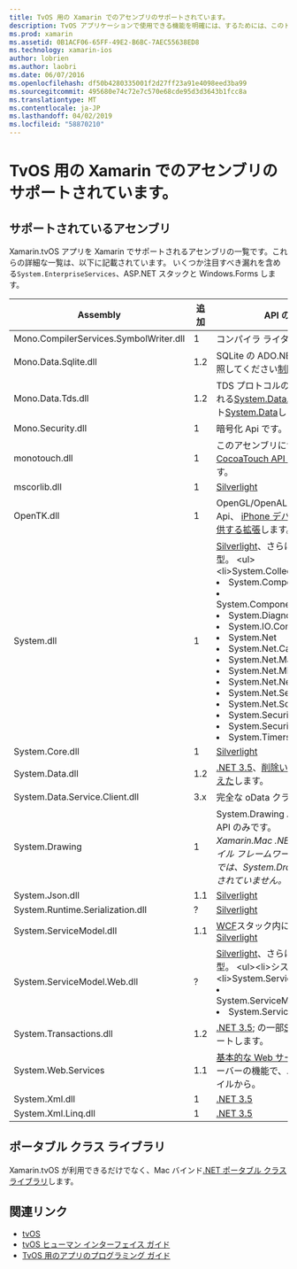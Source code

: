 ```yaml
---
title: TvOS 用の Xamarin でのアセンブリのサポートされています。
description: TvOS アプリケーションで使用できる機能を明確には、するためには、このドキュメントは、Xamarin で tvOS 開発のサポートされるアセンブリの一覧を提供します。
ms.prod: xamarin
ms.assetid: 0B1ACF06-65FF-49E2-B6BC-7AEC55638ED8
ms.technology: xamarin-ios
author: lobrien
ms.author: laobri
ms.date: 06/07/2016
ms.openlocfilehash: df50b4280335001f2d27ff23a91e4098eed3ba99
ms.sourcegitcommit: 495680e74c72e7c570e68cde95d3d3643b1fcc8a
ms.translationtype: MT
ms.contentlocale: ja-JP
ms.lasthandoff: 04/02/2019
ms.locfileid: "58870210"
---
```

# <a name="assemblies-supported-by-xamarin-for-tvos"></a>TvOS 用の Xamarin でのアセンブリのサポートされています。

## <a name="supported-assemblies"></a>サポートされているアセンブリ

Xamarin.tvOS アプリを Xamarin でサポートされるアセンブリの一覧です。これらの詳細な一覧は、以下に記載されています。  いくつか注目すべき漏れを含める`System.EnterpriseServices`、ASP.NET スタックと Windows.Forms します。

|Assembly|追加|API の互換性|
|---|---|---|
|Mono.CompilerServices.SymbolWriter.dll|1|コンパイラ ライター。|
|Mono.Data.Sqlite.dll|1.2|SQLite の ADO.NET プロバイダー参照してください[制限](~/ios/data-cloud/system.data.md)します。|
|Mono.Data.Tds.dll|1.2|TDS プロトコルのサポート。使用される[System.Data.SqlClient](xref:System.Data.SqlClient)内サポート[System.Data](~/ios/data-cloud/system.data.md)します。|
|Mono.Security.dll|1|暗号化 Api です。|
|monotouch.dll|1|このアセンブリに含まれる、 [c# CocoaTouch API へのバインド](https://docs.microsoft.com/dotnet/api/?view=xamarinios-10.8)します。|
|mscorlib.dll|1|[Silverlight](https://msdn.microsoft.com/library/cc838194(VS.95).aspx)|
|OpenTK.dll|1|OpenGL/OpenAL オブジェクト指向 Api、 [iPhone デバイス サポートを提供する拡張](xref:OpenGLES)します。|
|System.dll|1|[Silverlight](https://msdn.microsoft.com/library/cc838194(VS.95).aspx)、さらに次の名前空間の型。 <ul><li>System.Collections.Specialized</li> <li>System.ComponentModel</li> <li>System.ComponentModel.Design</li> <li>System.Diagnostics</li> <li>System.IO.Compression</li> <li>System.Net</li> <li>System.Net.Cache</li> <li>System.Net.Mail</li> <li>System.Net.Mime</li> <li>System.Net.NetworkInformation</li> <li>System.Net.Security</li> <li>System.Net.Sockets</li> <li>System.Security.Authentication</li> <li>System.Security.Cryptography</li> <li>System.Timers</li></ul>|
|System.Core.dll|1|[Silverlight](https://msdn.microsoft.com/library/cc838194(VS.95).aspx)|
|System.Data.dll|1.2|[.NET 3.5](https://msdn.microsoft.com/library/ms229335.aspx)、[削除いくつかの機能を備えた](~/ios/data-cloud/system.data.md)します。|
|System.Data.Service.Client.dll|3.x|完全な oData クライアント。|
|System.Drawing|1|System.Drawing API - クラシック API のみです。<br />_Xamarin.Mac .NET 4.5 またはモバイル フレームワークの Unified API では、System.Drawing がサポートされていません。_|
|System.Json.dll|1.1|[Silverlight](https://msdn.microsoft.com/library/cc838194(VS.95).aspx)|
|System.Runtime.Serialization.dll|?|[Silverlight](https://msdn.microsoft.com/library/cc838194(VS.95).aspx)|
|System.ServiceModel.dll|1.1|[WCF](http://docs.xamarin.com/guides/cross-platform/application_fundamentals/introduction_to_web_services)スタック内に存在として[Silverlight](https://msdn.microsoft.com/library/cc838194(VS.95).aspx)|
|System.ServiceModel.Web.dll|?|[Silverlight](https://msdn.microsoft.com/library/cc838194(VS.95).aspx)、さらに次の名前空間の型。 <ul><li>システム</li><li>System.ServiceModel.Channels</li><li>System.ServiceModel.Description</li><li>System.ServiceModel.Web</li></ul>|
|System.Transactions.dll|1.2|[.NET 3.5](https://msdn.microsoft.com/library/ms229335.aspx); の一部[System.Data](https://docs.microsoft.com/xamarin/ios/data-cloud/system.data)をサポートします。|
|System.Web.Services|1.1|[基本的な Web サービス](http://docs.xamarin.com/guides/cross-platform/application_fundamentals/introduction_to_web_services)削除されたサーバーの機能で、.NET 3.5 プロファイルから。|
|System.Xml.dll|1|[.NET 3.5](https://msdn.microsoft.com/library/ms229335.aspx)|
|System.Xml.Linq.dll|1|[.NET 3.5](https://msdn.microsoft.com/library/ms229335.aspx)|

<a name="Summary" />

## <a name="portable-class-libraries"></a>ポータブル クラス ライブラリ

Xamarin.tvOS が利用できるだけでなく、Mac バインド[.NET ポータブル クラス ライブラリ](~/cross-platform/app-fundamentals/pcl.md)します。

## <a name="related-links"></a>関連リンク

- [tvOS](https://developer.apple.com/tvos/)
- [tvOS ヒューマン インターフェイス ガイド](https://developer.apple.com/tvos/human-interface-guidelines/)
- [TvOS 用のアプリのプログラミング ガイド](https://developer.apple.com/library/prerelease/tvos/documentation/General/Conceptual/AppleTV_PG/)

